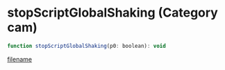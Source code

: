 # stopScriptGlobalShaking (Category cam)

```js
function stopScriptGlobalShaking(p0: boolean): void
```

[filename](stopScriptGlobalShaking_m.md ':include')